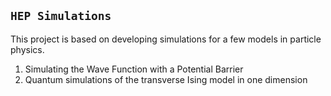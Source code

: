 ## ```HEP Simulations```

This project is based on developing simulations for a few models in particle physics.

1) Simulating the Wave Function with a Potential Barrier 
2) Quantum simulations of the transverse Ising model in one dimension

   
  
    
 
 
 
 
 
